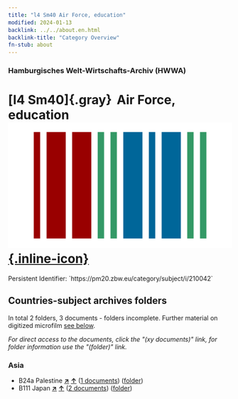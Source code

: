 ```yaml
---
title: "l4 Sm40 Air Force, education"
modified: 2024-01-13
backlink: ../../about.en.html
backlink-title: "Category Overview"
fn-stub: about
---
```


### Hamburgisches Welt-Wirtschafts-Archiv (HWWA)

# [l4 Sm40]{.gray}&#8201; Air Force, education &#160; [![Wikidata](/images/Wikidata-logo.svg "Wikidata"){.inline-icon}](http://www.wikidata.org/entity/Q104700245)

<div class="hint">Persistent Identifier: `https://pm20.zbw.eu/category/subject/i/210042`</div>







## Countries-subject archives folders







In total 2 folders, 3 documents - folders incomplete. Further material on digitized microfilm [see below](#filmsections).

_For direct access to the documents, click the "(xy documents)" link, for folder information use the "(folder)" link._



### Asia

- B24a Palestine [**&nearr;**](../../../geo/i/141115/about.en.html "Palestine (all folders)") [**&uarr;**](../../../geo/about.en.html#B24a "Country category system") (<a href="https://pm20.zbw.eu/iiifview/folder/sh/141115,210042" title="about: Palestine : Air Force, education" target="_blank">1 documents</a>) ([folder](../../../../folder/sh/1411xx/141115/2100xx/210042/about.en.html))
- B111 Japan [**&nearr;**](../../../geo/i/141272/about.en.html "Japan (all folders)") [**&uarr;**](../../../geo/about.en.html#B111 "Country category system") (<a href="https://pm20.zbw.eu/iiifview/folder/sh/141272,210042" title="about: Japan : Air Force, education" target="_blank">2 documents</a>) ([folder](../../../../folder/sh/1412xx/141272/2100xx/210042/about.en.html))



<a id="filmsections" />














